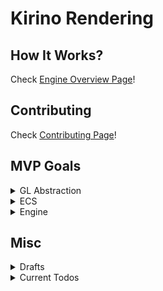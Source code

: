 # Kirino Rendering

## How It Works?
Check [Engine Overview Page](https://github.com/CleanroomMC/Cleanroom/blob/proposal/render-system/ENGINE_OVERVIEW.md)!

## Contributing
Check [Contributing Page](https://github.com/CleanroomMC/Cleanroom/blob/proposal/render-system/CONTRIBUTING.md)!

## MVP Goals

<details>
<summary>GL Abstraction</summary>

- GL Resource Abstraction
  - Resource manager
- Shader Abstraction 
  - Only support `vert` + `frag` for now, but design with `tess`, `compute`, etc. in mind
  - Global shader registry
    - Compile and store shaders
    - Shader source hashing
  - Uniform
    - Parse uniforms from shader source
    - Uniform location and type memorization
    - UBO support
  - ShaderProgram
    - Uniform input type widening
- Buffer Abstraction
  - VAO + VBO + EBO -> Mesh
  - UBO, SSBO
  - PBO pack & unpack
  - TBO
  - Upload hint + access hint
  - Persistent buffer
  - Framebuffer
    - Attachment
- Mesh Abstraction
  - Mesh
  - InstancedMesh
  - MultiDrawMesh
  - Vertex attribute layout
- Texture Abstraction
  - Sampler
  - Texture
    - Texture2D (for common uses)
    - Texture2DMultisample (for multisampling fbo)
    - Texture2DArray (for texture atlas)
    - ...
- Sync / Fence Abstraction
- Debug Abstraction
  - KHR_debug
- Material Abstraction
  - MaterialTemplate to describe layout and shaders
  - MaterialInstance to hold actual parameters
- Camera Abstraction
- Render Pass Abstraction

</details>

<details>
<summary>ECS</summary>

- Overall ECS structure ✔
  - CleanWorld, CleanEntity, CleanComponent, CleanSystem ✔
- Entity ✔
  - Entity manager (utilizes archetype) ✔
- Component ✔
  - Component schema ✔
  - Class scan via ClassGraph ✔
- Storage ✔
  - Archetype ✔
- Runtime
  - `SystemExeGraph` to coordinate different systems
    - Execution priority
    - Async execution & barrier
- Job ✔
  - Job is a unit of work that can be split and executed in parallel ✔

</details>

<details>
<summary>Engine</summary>

- CPU & GPU hybrid dual pipeline
- DrawCommand decorating mechanism
- RenderPass / Subpass architecture
- Built-in Multi-resolution & Super-sampling
- Immutable Pipeline State Object
- Scriptable pipeline
- ...

</details>

## Misc
<details>
<summary>Drafts</summary>

### Ideas

- Meshlet
  - Definition: a meshlet is a small subdivision of geometry used as the fundamental rendering unit
  - It enables better culling and more
  - Each ChunkComponent contains multiple meshlets
  - Each MeshletComponent stores virtual geometry data, metadata (meshlet AABB etc.)
  - Merge and simplify meshlets based on LOD (somewhat easy cuz actual vertex & index gen are on GPU-side)
  - Split custom models to meshlets too (a challenge on how to design virtual geometry)
- Virtual Geometry
  - Goal: reduce CPU–GPU bandwidth by avoiding full mesh data uploads
  - So virtual geometry are high-level metadata
  - Actual vertex & index gen are on GPU-side
  - Metadata is lightweight and hopefully it'll be easier to merge and simplify meshlets
- Probe & Surface Cache Card -> Semi-static Diffuse GI
  - Each meshlet has one or more cards that record radiance, normal, color, etc. (might need a better card allocation strategy)
  - Probes are placed in world dynamically
  - Probes sample light sources and other cards (recursive indirect lighting with temporal accumulation; i.e. not heavy)
  - As a result, lighting info is updated gradually over frames, smoothing out noise
  - Cards read lighting info from surrounding probes
  - LOD affects the number of cards per meshlet
  - The light radiance and normal are interpolated per-pixel during shading, providing a somewhat accurate lighting
- Screen-space Radiance Cache
  - Probes & cards only provide a rough & semi-static lighting, but SSRC refines result in screen-space
  - SSRC is like a ray-traced final gather

Meshing: meshlet + virtual geometry<br>
Lighting: Semi-static Diffuse GI with Temporal Accumulation + SSRC

### Follow-up Ideas

- Maintain a meshlet pool with a fixed number of free meshlets, similar to how EntityManager works
- Destroy and reallocate meshlets during Load / Unload / Modify chunk callbacks
- Each ChunkComponent contains multiple MeshletHandle (meshletID + generation; so it's easy to check if a meshlet has expired)
- Try to decouple chunks and meshlets: chunks are not the owners of meshlets but the input of our meshlet gen function
- Similarily, meshlets are not the owners of surface cards but the input of our surface card gen function
- Enforce the idea of functional programming paradigm: inputs -> outputs, separating logic from resource management
- Treat ChunkComponent as 16x16x16 sections instead of 16x16x256? be friendly to future cubic chunks

</details>

<details>
<summary>Current Todos</summary>

- ECS world system coordinator (DAG). edge -> system; node -> barrier
- Modify EntityManager - callback on flush
- MeshletManager ?

</details>
